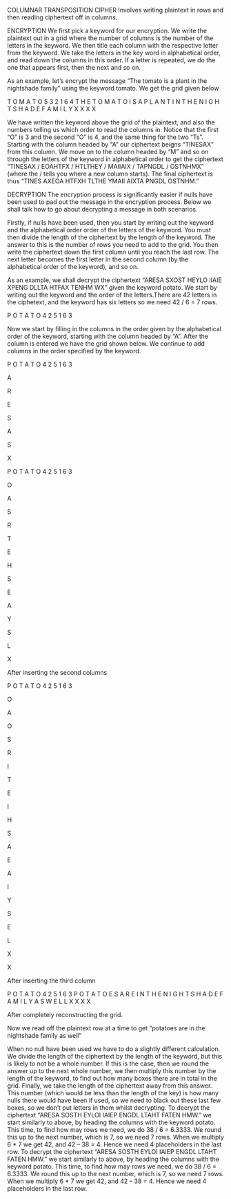 COLUMNAR TRANSPOSITION CIPHER
Involves writing plaintext in rows and then reading ciphertext off in columns.

ENCRYPTION
We first pick a keyword for our encryption. We write the plaintext out in a grid where the number of columns is the number of the letters in the keyword. We then title each column with the respective letter from the keyword. We take the letters in the key word in alphabetical order, and read down the columns in this order. If a letter is repeated, we do the one that appears first, then the next and so on.

As an example, let’s encrypt the message “The tomato is a plant in the nightshade family” using the keyword tomato. We get the grid given below

T
O
M
A
T
O
5
3
2
1
6
4
T
H
E
T
O
M
A
T
O
I
S
A
P
L
A
N
T
I
N
T
H
E
N
I
G
H
T
S
H
A
D
E
F
A
M
I
L
Y
X
X
X
X

We have written the keyword above the grid of the plaintext, and also the numbers telling us which order to read the columns in. Notice that the first “O” is 3 and the second “O” is 4, and the same thing for the two “Ts”.
Starting with the column headed by “A” our ciphertext beigns “TINESAX” from this column. We move on to the column headed by “M” and so on through the letters of the keyword in alphabetical order to get the ciphertext “TINESAX / EOAHTFX / HTLTHEY / MAIIAIX / TAPNGDL / OSTNHMX” (where the / tells you where a new column starts). The final ciphertext is thus “TINES AXEOA HTFXH TLTHE YMAII AIXTA PNGDL OSTNHM.”

DECRYPTION
The encryption process is significantly easier if nulls have been used to pad out the message in the encryption process. Below we shall talk how to go about decrypting a message in both scenarios.

Firstly, if nulls have been used, then you start by writing out the keyword and the alphabetical order order of the letters of the keyword. You must then divide the length of the ciphertext by the length of the keyword. The answer to this is the number of rows you need to add to the grid. You then write the ciphertext down the first column until you reach the last row. The next letter becomes the first letter in the second column (by the alphabetical order of the keyword), and so on.

As an example, we shall decrypt the ciphertext “ARESA SXOST HEYLO IIAIE XPENG DLLTA HTFAX TENHM WX” given the keyword potato. We start by writing out the keyword and the order of the letters.There are 42 letters in the ciphetext, and the keyword has six letters so we need 42 / 6  = 7 rows.

                     
P
O
T
A
T
O
4
2
5
1
6
3











































Now we start by filling in the columns in the order given by the alphabetical order of the keyword, starting with the column headed by “A”. After the column is entered we have the grid shown  below.
We continue to add columns in the order specified by the keyword.

P
O
T
A
T
O
4
2
5
1
6
3



A





R





E





S





A





S





X



P
O
T
A
T
O
4
2
5
1
6
3

O

A



S

R



T

E



H

S



E

A



Y

S



L

X



After inserting the second columns

P
O
T
A
T
O
4
2
5
1
6
3

O

A

O

S

R

I

T

E

I

H

S

A

E

A

I

Y

S

E

L

X

X

After inserting the third column

P
O
T
A
T
O
4
2
5
1
6
3
P
O
T
A
T
O
E
S
A
R
E
I
N
T
H
E
N
I
G
H
T
S
H
A
D
E
F
A
M
I
L
Y
A
S
W
E
L
L
X
X
X
X

After completely reconstructing  the grid.

Now we read off the plaintext row at a time to get  “potatoes are in the nightshade family as well” 

When no null have been used we have to do a slightly different calculation. We divide the length of the ciphertext by the length of the keyword, but this is likely to not be a whole number. If this is the case, then we round the answer up to the next whole number, we then multiply this number by the length of the keyword, to find out how many boxes there are in total in the grid. Finally, we take the length of the ciphertext away from this answer. This number (which would be less than the length of the key) is how many nulls there would have been if used, so we need to black out these last few boxes, so we don’t put letters in them whilst decrypting.
To decrypt the ciphertext “ARESA SOSTH EYLOI IAIEP ENGDL LTAHT FATEN HMW.” we start similarly to above, by heading the columns with the keyword potato. This time, to find how may rows we need, we do 38 / 6 =  6.3333. We round this up to the next number, which is 7, so we need 7 rows. When we multiply 6 * 7  we get 42, and 42 – 38 = 4. Hence we need 4 placeholders in the last row. 
To decrypt the ciphertext “ARESA SOSTH EYLOI IAIEP ENGDL LTAHT FATEN HMW.” we start similarly to above, by heading the columns with the keyword potato. This time, to find how may rows we need, we do 38 / 6 =  6.3333. We round this up to the next number, which is 7, so we need 7 rows. When we multiply 6 * 7  we get 42, and 42 – 38 = 4. Hence we need 4 placeholders in the last row. 

              
